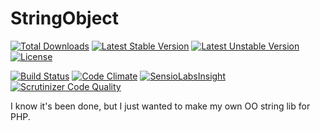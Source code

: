 # StringObject
[![Total Downloads](https://poser.pugx.org/garrettw/stringobject/downloads.svg)](https://packagist.org/packages/garrettw/stringobject) [![Latest Stable Version](https://poser.pugx.org/garrettw/stringobject/v/stable.svg)](https://packagist.org/packages/garrettw/stringobject) [![Latest Unstable Version](https://poser.pugx.org/garrettw/stringobject/v/unstable.svg)](https://packagist.org/packages/garrettw/stringobject) [![License](https://poser.pugx.org/garrettw/stringobject/license.svg)](https://packagist.org/packages/garrettw/stringobject)

[![Build Status](https://travis-ci.org/garrettw/stringobject.svg?branch=master)](https://travis-ci.org/garrettw/stringobject) [![Code Climate](https://codeclimate.com/github/garrettw/stringobject/badges/gpa.svg)](https://codeclimate.com/github/garrettw/stringobject) [![SensioLabsInsight](https://img.shields.io/sensiolabs/i/db648e49-917a-46a6-86e9-714a495a4d85.svg)](https://insight.sensiolabs.com/projects/db648e49-917a-46a6-86e9-714a495a4d85) [![Scrutinizer Code Quality](https://scrutinizer-ci.com/g/garrettw/stringobject/badges/quality-score.png?b=master)](https://scrutinizer-ci.com/g/garrettw/stringobject/?branch=master)

I know it's been done, but I just wanted to make my own OO string lib for PHP.
